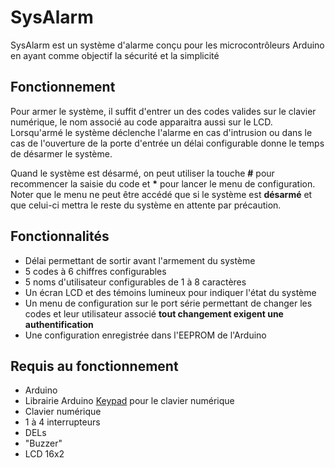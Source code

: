# SysAlarm
SysAlarm est un système d'alarme conçu pour les microcontrôleurs Arduino en ayant comme objectif la sécurité et la simplicité

## Fonctionnement
Pour armer le système, il suffit d'entrer un des codes valides sur le clavier numérique, le nom associé au code
apparaitra aussi sur le LCD. Lorsqu'armé le système déclenche l'alarme en cas d'intrusion ou dans le cas de l'ouverture
de la porte d'entrée un délai configurable donne le temps de désarmer le système.

Quand le système est désarmé, on peut utiliser la touche **#** pour recommencer la saisie du code et __*__ pour
lancer le menu de configuration. Noter que le menu ne peut être accédé que si le système est __désarmé__ et que
celui-ci mettra le reste du système en attente par précaution.

## Fonctionnalités
* Délai permettant de sortir avant l'armement du système 
* 5 codes à 6 chiffres configurables
* 5 noms d'utilisateur configurables de 1 à 8 caractères
* Un écran LCD et des témoins lumineux pour indiquer l'état du système
* Un menu de configuration sur le port série permettant de changer les codes et leur utilisateur associé
**tout changement exigent une authentification**
* Une configuration enregistrée dans l'EEPROM de l'Arduino

## Requis au fonctionnement
* Arduino
* Librairie Arduino [Keypad](https://playground.arduino.cc/Code/Keypad/#Download "Page de téléchargement")
pour le clavier numérique
* Clavier numérique
* 1 à 4 interrupteurs
* DELs
* "Buzzer"
* LCD 16x2
